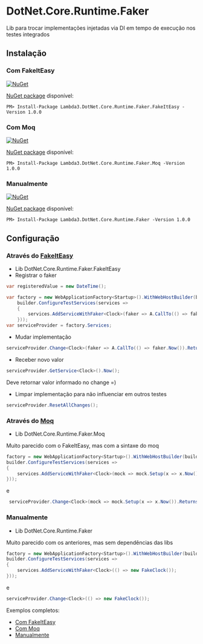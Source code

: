 # DotNet.Core.Runtime.Faker

Lib para trocar implementações injetadas via DI em tempo de execução nos testes integrados

## Instalação

### Com FakeItEasy

[![NuGet](https://img.shields.io/nuget/v/Lambda3.DotNet.Core.Runtime.Faker.FakeItEasy.svg?style=flat)](https://img.shields.io/nuget/v/Lambda3.DotNet.Core.Runtime.Faker.FakeItEasy.svg?style=flat)

[NuGet package](https://www.nuget.org/packages/Lambda3.DotNet.Core.Runtime.Faker.FakeItEasy/) disponível:
```
PM> Install-Package Lambda3.DotNet.Core.Runtime.Faker.FakeItEasy -Version 1.0.0
```

### Com Moq

[![NuGet](https://img.shields.io/nuget/v/Lambda3.DotNet.Core.Runtime.Faker.Moq.svg?style=flat)](https://img.shields.io/nuget/v/Lambda3.DotNet.Core.Runtime.Faker.Moq.svg?style=flat)

[NuGet package](https://www.nuget.org/packages/Lambda3.DotNet.Core.Runtime.Faker.Moq/) disponível:
```
PM> Install-Package Lambda3.DotNet.Core.Runtime.Faker.Moq -Version 1.0.0
```

### Manualmente

[![NuGet](https://img.shields.io/nuget/v/Lambda3.DotNet.Core.Runtime.Faker.svg?style=flat)](https://img.shields.io/nuget/v/Lambda3.DotNet.Core.Runtime.Faker.svg?style=flat)

[NuGet package](https://www.nuget.org/packages/Lambda3.DotNet.Core.Runtime.Faker/) disponível:
```
PM> Install-Package Lambda3.DotNet.Core.Runtime.Faker -Version 1.0.0
```

## Configuração

### Através do [FakeItEasy](https://github.com/FakeItEasy/FakeItEasy)
- Lib DotNet.Core.Runtime.Faker.FakeItEasy 
-  Registrar o faker 
```c#
var registeredValue = new DateTime();

var factory = new WebApplicationFactory<Startup>().WithWebHostBuilder(builder =>
    builder.ConfigureTestServices(services =>
    {
        services.AddServiceWithFaker<Clock>(faker => A.CallTo(() => faker.Now()).Returns(registeredValue));
    }));
var serviceProvider = factory.Services;
```

- Mudar implementação
```c#
serviceProvider.Change<Clock>(faker => A.CallTo(() => faker.Now()).Returns(new DateTime()));
```

- Receber novo valor

```c#
serviceProvider.GetService<Clock>().Now();
```
Deve retornar valor informado no change =)

- Limpar implementação para não influenciar em outros testes
```c#
serviceProvider.ResetAllChanges();
```

### Através do [Moq](https://github.com/Moq/moq4)
- Lib DotNet.Core.Runtime.Faker.Moq

Muito parecido com o FakeItEasy, mas com a sintaxe do moq
```c#
factory = new WebApplicationFactory<Startup>().WithWebHostBuilder(builder =>
builder.ConfigureTestServices(services =>
{
    services.AddServiceWithFaker<Clock>(mock => mock.Setup(x => x.Now()).Returns(registeredValue));
}));
```
e
```c#
 serviceProvider.Change<Clock>(mock => mock.Setup(x => x.Now()).Returns(new DateTime()));
```

### Manualmente
- Lib DotNet.Core.Runtime.Faker

Muito parecido com os anteriores, mas sem dependências das libs
```c#
factory = new WebApplicationFactory<Startup>().WithWebHostBuilder(builder =>
builder.ConfigureTestServices(services =>
{
    services.AddServiceWithFaker<Clock>(() => new FakeClock());
}));
```
e
```c#
serviceProvider.Change<Clock>(() => new FakeClock());
```

Exemplos completos:
- [Com FakeItEasy](https://github.com/willsbctm/DotNet.Core.Runtime.Faker/blob/main/test/DotNet.Core.Runtime.Faker.Integration.Tests/RuntimeFakerUsingFakeItEasyTests.cs)
- [Com Moq](https://github.com/willsbctm/DotNet.Core.Runtime.Faker/blob/main/test/DotNet.Core.Runtime.Faker.Integration.Tests/RuntimeFakerUsingMoqTests.cs)
- [Manualmente](https://github.com/willsbctm/DotNet.Core.Runtime.Faker/blob/main/test/DotNet.Core.Runtime.Faker.Integration.Tests/RuntimeFakerUsingCustomFakerTests.cs)
